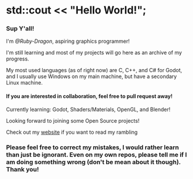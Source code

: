 # std::cout << "Hello World!";

### Sup Y'all!

I'm *@Ruby-Dragon*, aspiring graphics programmer!

I'm still learning and most of my projects will go here as an archive of my progress.

My most used languages (as of right now) are C, C++, and C# for Godot, and I usually use Windows on my main machine, but have a secondary Linux machine.

#### If you are interested in collaboration, feel free to pull request away!

Currently learning: Godot, Shaders/Materials, OpenGL, and Blender!

Looking forward to joining some Open Source projects!

Check out my [website](https://ruby-dragon.github.io) if you want to read my rambling

### Please feel free to correct my mistakes, I would rather learn than just be ignorant. Even on my own repos, please tell me if I am doing something wrong (don't be mean about it though). Thank you!
